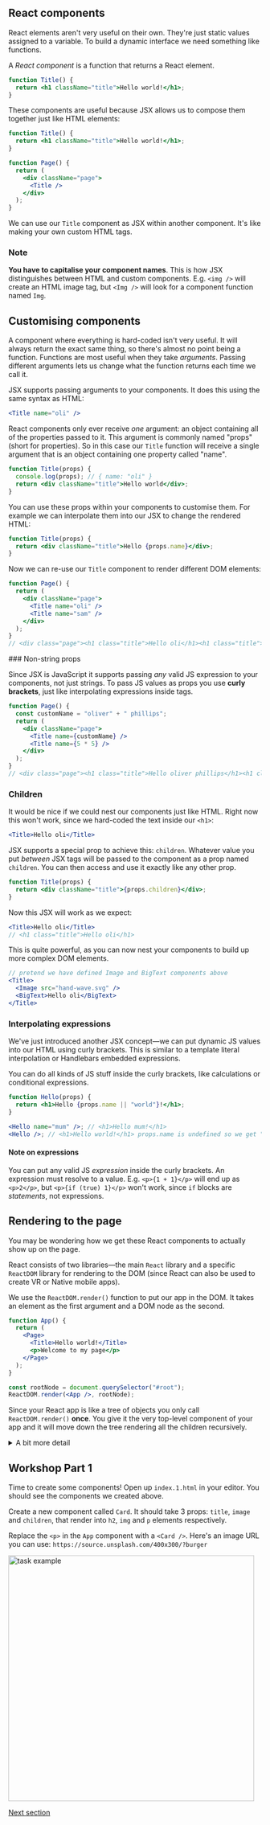 ## React components

React elements aren't very useful on their own. They're just static values assigned to a variable. To build a dynamic interface we need something like functions.

A _React component_ is a function that returns a React element.

```jsx
function Title() {
  return <h1 className="title">Hello world!</h1>;
}
```

These components are useful because JSX allows us to compose them together just like HTML elements:

```jsx
function Title() {
  return <h1 className="title">Hello world!</h1>;
}

function Page() {
  return (
    <div className="page">
      <Title />
    </div>
  );
}
```

We can use our `Title` component as JSX within another component. It's like making your own custom HTML tags.

### Note

**You have to capitalise your component names**. This is how JSX distinguishes between HTML and custom components. E.g. `<img />` will create an HTML image tag, but `<Img />` will look for a component function named `Img`.

## Customising components

A component where everything is hard-coded isn't very useful. It will always return the exact same thing, so there's almost no point being a function. Functions are most useful when they take _arguments_. Passing different arguments lets us change what the function returns each time we call it.

JSX supports passing arguments to your components. It does this using the same syntax as HTML:

```jsx
<Title name="oli" />
```

React components only ever receive _one_ argument: an object containing all of the properties passed to it. This argument is commonly named "props" (short for properties). So in this case our `Title` function will receive a single argument that is an object containing one property called "name".

```jsx
function Title(props) {
  console.log(props); // { name: "oli" }
  return <div className="title">Hello world</div>;
}
```

You can use these props within your components to customise them. For example we can interpolate them into our JSX to change the rendered HTML:

```jsx
function Title(props) {
  return <div className="title">Hello {props.name}</div>;
}
```

Now we can re-use our `Title` component to render different DOM elements:

```jsx
function Page() {
  return (
    <div className="page">
      <Title name="oli" />
      <Title name="sam" />
    </div>
  );
}
// <div class="page"><h1 class="title">Hello oli</h1><h1 class="title">Hello sam</h1></div>
```

### Non-string props

Since JSX is JavaScript it supports passing _any_ valid JS expression to your components, not just strings. To pass JS values as props you use **curly brackets**, just like interpolating expressions inside tags.

```jsx
function Page() {
  const customName = "oliver" + " phillips";
  return (
    <div className="page">
      <Title name={customName} />
      <Title name={5 * 5} />
    </div>
  );
}
// <div class="page"><h1 class="title">Hello oliver phillips</h1><h1 class="title">Hello 25</h1></div>
```

### Children

It would be nice if we could nest our components just like HTML. Right now this won't work, since we hard-coded the text inside our `<h1>`:

```jsx
<Title>Hello oli</Title>
```

JSX supports a special prop to achieve this: `children`. Whatever value you put _between_ JSX tags will be passed to the component as a prop named `children`. You can then access and use it exactly like any other prop.

```jsx
function Title(props) {
  return <div className="title">{props.children}</div>;
}
```

Now this JSX will work as we expect:

```jsx
<Title>Hello oli</Title>
// <h1 class="title">Hello oli</h1>
```

This is quite powerful, as you can now nest your components to build up more complex DOM elements.

```jsx
// pretend we have defined Image and BigText components above
<Title>
  <Image src="hand-wave.svg" />
  <BigText>Hello oli</BigText>
</Title>
```

### Interpolating expressions

We've just introduced another JSX concept—we can put dynamic JS values into our HTML using curly brackets. This is similar to a template literal interpolation or Handlebars embedded expressions.

You can do all kinds of JS stuff inside the curly brackets, like calculations or conditional expressions.

```jsx
function Hello(props) {
  return <h1>Hello {props.name || "world"}!</h1>;
}

<Hello name="mum" />; // <h1>Hello mum!</h1>
<Hello />; // <h1>Hello world!</h1> props.name is undefined so we get "world" instead
```

#### Note on expressions

You can put any valid JS _expression_ inside the curly brackets. An expression must resolve to a value. E.g. `<p>{1 + 1}</p>` will end up as `<p>2</p>`, but `<p>{if (true) 1}</p>` won't work, since `if` blocks are _statements_, not expressions.

## Rendering to the page

You may be wondering how we get these React components to actually show up on the page.

React consists of two libraries—the main `React` library and a specific `ReactDOM` library for rendering to the DOM (since React can also be used to create VR or Native mobile apps).

We use the `ReactDOM.render()` function to put our app in the DOM. It takes an element as the first argument and a DOM node as the second.

```jsx
function App() {
  return (
    <Page>
      <Title>Hello world!</Title>
      <p>Welcome to my page</p>
    </Page>
  );
}

const rootNode = document.querySelector("#root");
ReactDOM.render(<App />, rootNode);
```

Since your React app is like a tree of objects you only call `ReactDOM.render()` **once**. You give it the very top-level component of your app and it will move down the tree rendering all the children recursively.

<details>
<summary>A bit more detail</summary>

The component functions return React elements, which are objects describing an element, its properties, and its children. These objects form a tree, with a top-level element that renders child elements, that in turn have their own children. A small app might produce a tree like this:

```jsx
function App() {
  return (
    <Page>
      <Title>Hello world!</Title>
      <p>Welcome to my page</p>
    </Page>
  );
}

// App returns an object roughly like this:
// {
//   type: App,
//   props: {
//     children: [
//       {
//         type: Page,
//         children: [
//           {
//             type: Title,
//             props: {
//               children: "Hello world!",
//             },
//           },
//           {
//             type: "p",
//             props: {
//               children: "Welcome to my page",
//             },
//           },
//         ],
//       },
//     ],
//   },
// };

const rootNode = document.querySelector("#root");
ReactDOM.render(<App />, root);

// will render this HTML to the DOM:
// <div class="page">
//   <h1>Hello world!</h1>
//   <p>Welcome to my page</p>
// </div>
```

</details>

## Workshop Part 1

Time to create some components! Open up `index.1.html` in your editor. You should see the components we created above.

Create a new component called `Card`. It should take 3 props: `title`, `image` and `children`, that render into `h2`, `img` and `p` elements respectively.

Replace the `<p>` in the `App` component with a `<Card />`. Here's an image URL you can use: `https://source.unsplash.com/400x300/?burger`

<img width="489" alt="task example" src="https://user-images.githubusercontent.com/9408641/58386359-a0ebc880-7ff6-11e9-8214-48b9206aa711.png">

[Next section](/03-a-date-with-state)
